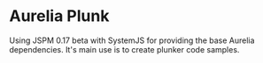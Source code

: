 # Aurelia Plunk

Using JSPM 0.17 beta with SystemJS for providing the base Aurelia dependencies.
It's main use is to create plunker code samples.